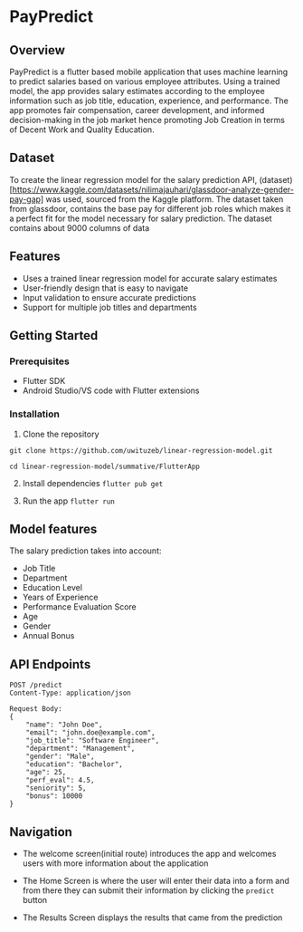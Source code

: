 # PayPredict

## Overview

PayPredict is a flutter based mobile application that uses machine learning to predict salaries based on various employee attributes. Using a trained model, the app provides salary estimates according to the employee information such as job title, education, experience, and performance. The app promotes fair compensation, career development, and informed decision-making in the job market hence promoting Job Creation in terms of Decent Work and Quality Education.

## Dataset

To create the linear regression model for the salary prediction API, (dataset)[https://www.kaggle.com/datasets/nilimajauhari/glassdoor-analyze-gender-pay-gap] was used, sourced from the Kaggle platform. The dataset taken from glassdoor, contains the base pay for different job roles which makes it a perfect fit for the model necessary for salary prediction. The dataset contains about 9000 columns of data

## Features

- Uses a trained linear regression model for accurate salary estimates
- User-friendly design that is easy to navigate
- Input  validation to ensure accurate predictions
- Support for multiple job titles and departments

## Getting Started

### Prerequisites

- Flutter SDK
- Android Studio/VS code with Flutter extensions

### Installation

1. Clone the repository
```
git clone https://github.com/uwituzeb/linear-regression-model.git

cd linear-regression-model/summative/FlutterApp

```

2. Install dependencies
`flutter pub get`

3. Run the app
`flutter run`

## Model features

The salary prediction takes into account:

- Job Title
- Department
- Education Level
- Years of Experience
- Performance Evaluation Score
- Age
- Gender
- Annual Bonus

## API Endpoints

```
POST /predict
Content-Type: application/json

Request Body:
{
    "name": "John Doe",
    "email": "john.doe@example.com",
    "job_title": "Software Engineer",
    "department": "Management",
    "gender": "Male",
    "education": "Bachelor",
    "age": 25,
    "perf_eval": 4.5,
    "seniority": 5,
    "bonus": 10000
}
```

## Navigation

- The welcome screen(initial route) introduces the app and welcomes users with more information about the application

- The Home Screen is where the user will enter their data into a form and from there they can submit their information by clicking the `predict` button

- The Results Screen displays the results that came from the prediction

